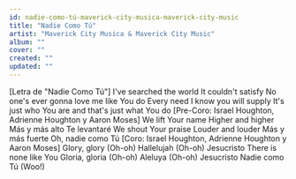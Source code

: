```yaml
---
id: nadie-como-tú-maverick-city-musica-maverick-city-music
title: "Nadie Como Tú"
artist: "Maverick City Musica & Maverick City Music"
album: ""
cover: ""
created: ""
updated: ""
---
```


[Letra de "Nadie Como Tú"]
I've searched the world
It couldn't satisfy
No one's ever gonna love me like You do
Every need
I know you will supply
It's just who You are and that's just what You do
[Pre-Coro: Israel Houghton, Adrienne Houghton y Aaron Moses]
We lift Your name
Higher and higher
Más y más alto
Te levantaré
We shout Your praise
Louder and louder
Más y más fuerte
Oh, nadie como Tú
[Coro: Israel Houghton, Adrienne Houghton y Aaron Moses]
Glory, glory (Oh-oh)
Hallelujah (Oh-oh)
Jesucristo
There is none like You
Gloria, gloria (Oh-oh)
Aleluya (Oh-oh)
Jesucristo
Nadie como Tú (Woo!)